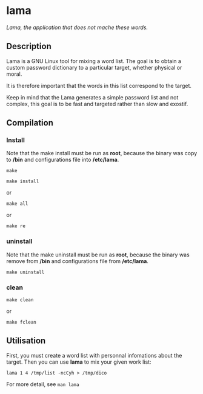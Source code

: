# lama
_Lama, the application that does not mache these words._

## Description
Lama is a GNU Linux tool for mixing a word list.
The  goal is to obtain a custom password dictionary to a particular target, whether physical or moral.

It is therefore important that the words in this list correspond to the target.

Keep in mind that the Lama generates a simple password list and not complex, this goal is to be fast and targeted rather than slow and exostif.

## Compilation
### Install
Note that the make install must be run as **root**, because the binary was copy to **/bin** and configurations file into **/etc/lama**.

`make`

`make install`

or

`make all`

or

`make re`

### uninstall
Note that the make uninstall must be run as **root**, because the binary was remove from **/bin** and configurations file from **/etc/lama**.

`make uninstall`

### clean

`make clean`

or

`make fclean`


## Utilisation
First, you must create a word list with personnal infomations about the target. Then you can use **lama** to mix your given work list:

`lama 1 4 /tmp/list -ncCyh > /tmp/dico`

For more detail, see `man lama`
